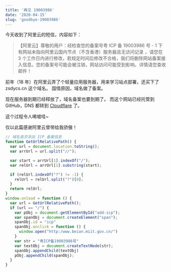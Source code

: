 ```yaml
---
title: '再见 19003986'
date: '2020-04-15'
slug: 'goodbye-19003986'
---
```


今天收到了阿里云的短信，内容如下：

> 【阿里云】尊敬的用户：经检查您的备案号粤 ICP 备 19003986 号 - 1 下有网站未指向阿里云国内节点（不含香港）服务器且无访问记录 ，请您在 3 个工作日内进行修改，若规定时间后修改不合格，我们将删除网站备案接入信息。您的备案号可能会被注销，网站访问可能受到影响。详情请您查收邮件！

前年（18 年）在阿里云弄了个轻量应用服务器，用来学习站点部署，还买下了 zsdycs.cn 这个域名。
国情原因，域名做了备案。

现在服务器到期已经释放了，域名备案也要到期了。
而这个网站已经托管到 GitHub，DNS 都转到 [Cloudflare](https://www.cloudflare.com/) 了。

这个过程令人唏嘘哇~

仅以此篇感谢阿里云曾带给我骄傲！

```javascript
// 域名首页添加 ICP 备案信息
function GetUrlRelativePath() {
  var url = document.location.toString();
  var arrUrl = url.split("//");

  var start = arrUrl[1].indexOf("/");
  var relUrl = arrUrl[1].substring(start);

  if (relUrl.indexOf("?") != -1) {
    relUrl = relUrl.split("?")[0];
  }
  return relUrl;
}
window.onload = function () {
  var url = GetUrlRelativePath();
  if (url == "/") {
    var pObj = document.getElementById("add-icp");
    var spanObj = document.createElement("span");
    spanObj.id = "icp"
    spanObj.onclick = function () {
      window.open("http:/www.beian.miit.gov.cn/")
    }
    var str = "粤ICP备19003986号"
    var textObj = document.createTextNode(str);
    spanObj.appendChild(textObj)
    pObj.appendChild(spanObj);
  }
}
```
